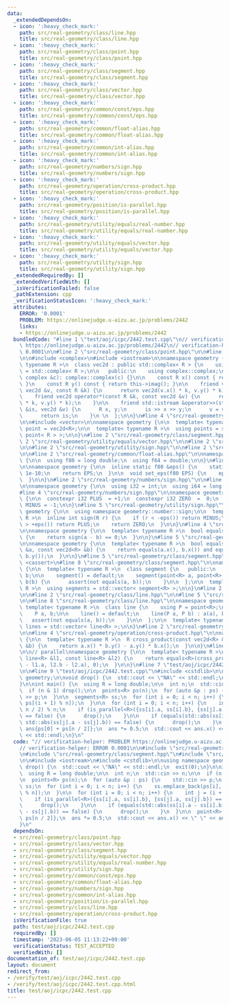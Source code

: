 ```yaml
---
data:
  _extendedDependsOn:
  - icon: ':heavy_check_mark:'
    path: src/real-geometry/class/line.hpp
    title: src/real-geometry/class/line.hpp
  - icon: ':heavy_check_mark:'
    path: src/real-geometry/class/point.hpp
    title: src/real-geometry/class/point.hpp
  - icon: ':heavy_check_mark:'
    path: src/real-geometry/class/segment.hpp
    title: src/real-geometry/class/segment.hpp
  - icon: ':heavy_check_mark:'
    path: src/real-geometry/class/vector.hpp
    title: src/real-geometry/class/vector.hpp
  - icon: ':heavy_check_mark:'
    path: src/real-geometry/common/const/eps.hpp
    title: src/real-geometry/common/const/eps.hpp
  - icon: ':heavy_check_mark:'
    path: src/real-geometry/common/float-alias.hpp
    title: src/real-geometry/common/float-alias.hpp
  - icon: ':heavy_check_mark:'
    path: src/real-geometry/common/int-alias.hpp
    title: src/real-geometry/common/int-alias.hpp
  - icon: ':heavy_check_mark:'
    path: src/real-geometry/numbers/sign.hpp
    title: src/real-geometry/numbers/sign.hpp
  - icon: ':heavy_check_mark:'
    path: src/real-geometry/operation/cross-product.hpp
    title: src/real-geometry/operation/cross-product.hpp
  - icon: ':heavy_check_mark:'
    path: src/real-geometry/position/is-parallel.hpp
    title: src/real-geometry/position/is-parallel.hpp
  - icon: ':heavy_check_mark:'
    path: src/real-geometry/utility/equals/real-number.hpp
    title: src/real-geometry/utility/equals/real-number.hpp
  - icon: ':heavy_check_mark:'
    path: src/real-geometry/utility/equals/vector.hpp
    title: src/real-geometry/utility/equals/vector.hpp
  - icon: ':heavy_check_mark:'
    path: src/real-geometry/utility/sign.hpp
    title: src/real-geometry/utility/sign.hpp
  _extendedRequiredBy: []
  _extendedVerifiedWith: []
  _isVerificationFailed: false
  _pathExtension: cpp
  _verificationStatusIcon: ':heavy_check_mark:'
  attributes:
    ERROR: '0.0001'
    PROBLEM: https://onlinejudge.u-aizu.ac.jp/problems/2442
    links:
    - https://onlinejudge.u-aizu.ac.jp/problems/2442
  bundledCode: "#line 1 \"test/aoj/icpc/2442.test.cpp\"\n// verification-helper: PROBLEM\
    \ https://onlinejudge.u-aizu.ac.jp/problems/2442\n// verification-helper: ERROR\
    \ 0.0001\n\n#line 2 \"src/real-geometry/class/point.hpp\"\n\n#line 2 \"src/real-geometry/class/vector.hpp\"\
    \n\n#include <complex>\n#include <iostream>\n\nnamespace geometry {\n\n  template<\
    \ typename R >\n  class vec2d : public std::complex< R > {\n    using complex\
    \ = std::complex< R >;\n\n   public:\n    using complex::complex;\n\n    vec2d(const\
    \ complex &c): complex::complex(c) {}\n\n    const R x() const { return this->real();\
    \ }\n    const R y() const { return this->imag(); }\n\n    friend vec2d operator*(const\
    \ vec2d &v, const R &k) {\n      return vec2d(v.x() * k, v.y() * k);\n    }\n\n\
    \    friend vec2d operator*(const R &k, const vec2d &v) {\n      return vec2d(v.x()\
    \ * k, v.y() * k);\n    }\n\n    friend std::istream &operator>>(std::istream\
    \ &is, vec2d &v) {\n      R x, y;\n      is >> x >> y;\n      v = vec2d(x, y);\n\
    \      return is;\n    }\n \n  };\n\n}\n#line 4 \"src/real-geometry/class/point.hpp\"\
    \n\n#include <vector>\n\nnamespace geometry {\n\n  template< typename R >\n  using\
    \ point = vec2d<R>;\n\n  template< typename R >\n  using points = std::vector<\
    \ point< R > >;\n\n}\n#line 2 \"src/real-geometry/class/segment.hpp\"\n\n#line\
    \ 2 \"src/real-geometry/utility/equals/vector.hpp\"\n\n#line 2 \"src/real-geometry/utility/equals/real-number.hpp\"\
    \n\n#line 2 \"src/real-geometry/utility/sign.hpp\"\n\n#line 2 \"src/real-geometry/common/const/eps.hpp\"\
    \n\n#line 2 \"src/real-geometry/common/float-alias.hpp\"\n\nnamespace geometry\
    \ {\n\n  using f80 = long double;\n  using f64 = double;\n\n}\n#line 4 \"src/real-geometry/common/const/eps.hpp\"\
    \n\nnamespace geometry {\n\n  inline static f80 &eps() {\n    static f80 EPS =\
    \ 1e-10;\n    return EPS;\n  }\n\n  void set_eps(f80 EPS) {\n    eps() = EPS;\n\
    \  }\n\n}\n#line 2 \"src/real-geometry/numbers/sign.hpp\"\n\n#line 2 \"src/real-geometry/common/int-alias.hpp\"\
    \n\nnamespace geometry {\n\n  using i32 = int;\n  using i64 = long long;\n\n}\n\
    #line 4 \"src/real-geometry/numbers/sign.hpp\"\n\nnamespace geometry::number::sign\
    \ {\n\n  constexpr i32 PLUS  = +1;\n  constexpr i32 ZERO  =  0;\n  constexpr i32\
    \ MINUS = -1;\n\n}\n#line 5 \"src/real-geometry/utility/sign.hpp\"\n\nnamespace\
    \ geometry {\n\n  using namespace geometry::number::sign;\n\n  template< typename\
    \ R >\n  inline int sign(R r) {\n    if (r < -eps()) return MINUS;\n    if (r\
    \ > +eps()) return PLUS;\n    return ZERO;\n  }\n\n}\n#line 4 \"src/real-geometry/utility/equals/real-number.hpp\"\
    \n\nnamespace geometry {\n\n  template< typename R >\n  bool equals(R a, R b)\
    \ {\n    return sign(a - b) == 0;\n  }\n\n}\n#line 5 \"src/real-geometry/utility/equals/vector.hpp\"\
    \n\nnamespace geometry {\n\n  template< typename R >\n  bool equals(const vec2d<R>\
    \ &a, const vec2d<R> &b) {\n    return equals(a.x(), b.x()) and equals(a.y(),\
    \ b.y());\n  }\n\n}\n#line 5 \"src/real-geometry/class/segment.hpp\"\n\n#include\
    \ <cassert>\n#line 8 \"src/real-geometry/class/segment.hpp\"\n\nnamespace geometry\
    \ {\n\n  template< typename R >\n  class segment {\n   public:\n    point<R> a,\
    \ b;\n\n    segment() = default;\n    segment(point<R> a, point<R> b) : a(a),\
    \ b(b) {\n      assert(not equals(a, b));\n    }\n\n  };\n\n  template< typename\
    \ R >\n  using segments = std::vector< segment<R> >;\n\n}\n#line 2 \"src/real-geometry/position/is-parallel.hpp\"\
    \n\n#line 2 \"src/real-geometry/class/line.hpp\"\n\n#line 5 \"src/real-geometry/class/line.hpp\"\
    \n\n#line 8 \"src/real-geometry/class/line.hpp\"\n\nnamespace geometry {\n\n \
    \ template< typename R >\n  class line {\n    using P = point<R>;\n\n   public:\n\
    \    P a, b;\n\n    line() = default;\n    line(P a, P b) : a(a), b(b) {\n   \
    \   assert(not equals(a, b));\n    }\n\n  };\n\n  template< typename R >\n  using\
    \ lines = std::vector< line<R> >;\n\n}\n#line 2 \"src/real-geometry/operation/cross-product.hpp\"\
    \n\n#line 4 \"src/real-geometry/operation/cross-product.hpp\"\n\nnamespace geometry\
    \ {\n\n  template< typename R >\n  R cross_product(const vec2d<R> &a, const vec2d<R>\
    \ &b) {\n    return a.x() * b.y() - a.y() * b.x();\n  }\n\n}\n#line 6 \"src/real-geometry/position/is-parallel.hpp\"\
    \n\n// parallel\nnamespace geometry {\n\n  template< typename R >\n  bool is_parallel(const\
    \ line<R> &l1, const line<R> &l2) {\n    return equals<R>(cross_product<R>(l1.b\
    \ - l1.a, l2.b - l2.a), 0);\n  }\n\n}\n#line 7 \"test/aoj/icpc/2442.test.cpp\"\
    \n\n#line 9 \"test/aoj/icpc/2442.test.cpp\"\n#include <cstdlib>\n\nusing namespace\
    \ geometry;\n\nvoid drop() {\n  std::cout << \"NA\" << std::endl;\n  exit(0);\n\
    }\n\nint main() {\n  using R = long double;\n\n  int n;\n  std::cin >> n;\n\n\
    \  if (n & 1) drop();\n\n  points<R> ps(n);\n  for (auto &p : ps) {\n    std::cin\
    \ >> p;\n  }\n\n  segments<R> ss;\n  for (int i = 0; i < n; i++) {\n    ss.emplace_back(ps[i],\
    \ ps[(i + 1) % n]);\n  }\n\n  for (int i = 0; i < n; i++) {\n    int j = (i +\
    \ n / 2) % n;\n    if (is_parallel<R>({ss[i].a, ss[i].b}, {ss[j].a, ss[j].b})\
    \ == false) {\n      drop();\n    }\n\n    if (equals(std::abs(ss[i].a - ss[i].b),\
    \ std::abs(ss[j].a - ss[j].b)) == false) {\n      drop();\n    }\n  }\n\n  point<R>\
    \ ans{ps[0] + ps[n / 2]};\n  ans *= 0.5;\n  std::cout << ans.x() << \" \" << ans.y()\
    \ << std::endl;\n}\n"
  code: "// verification-helper: PROBLEM https://onlinejudge.u-aizu.ac.jp/problems/2442\n\
    // verification-helper: ERROR 0.0001\n\n#include \"src/real-geometry/class/point.hpp\"\
    \n#include \"src/real-geometry/class/segment.hpp\"\n#include \"src/real-geometry/position/is-parallel.hpp\"\
    \n\n#include <iostream>\n#include <cstdlib>\n\nusing namespace geometry;\n\nvoid\
    \ drop() {\n  std::cout << \"NA\" << std::endl;\n  exit(0);\n}\n\nint main() {\n\
    \  using R = long double;\n\n  int n;\n  std::cin >> n;\n\n  if (n & 1) drop();\n\
    \n  points<R> ps(n);\n  for (auto &p : ps) {\n    std::cin >> p;\n  }\n\n  segments<R>\
    \ ss;\n  for (int i = 0; i < n; i++) {\n    ss.emplace_back(ps[i], ps[(i + 1)\
    \ % n]);\n  }\n\n  for (int i = 0; i < n; i++) {\n    int j = (i + n / 2) % n;\n\
    \    if (is_parallel<R>({ss[i].a, ss[i].b}, {ss[j].a, ss[j].b}) == false) {\n\
    \      drop();\n    }\n\n    if (equals(std::abs(ss[i].a - ss[i].b), std::abs(ss[j].a\
    \ - ss[j].b)) == false) {\n      drop();\n    }\n  }\n\n  point<R> ans{ps[0] +\
    \ ps[n / 2]};\n  ans *= 0.5;\n  std::cout << ans.x() << \" \" << ans.y() << std::endl;\n\
    }\n"
  dependsOn:
  - src/real-geometry/class/point.hpp
  - src/real-geometry/class/vector.hpp
  - src/real-geometry/class/segment.hpp
  - src/real-geometry/utility/equals/vector.hpp
  - src/real-geometry/utility/equals/real-number.hpp
  - src/real-geometry/utility/sign.hpp
  - src/real-geometry/common/const/eps.hpp
  - src/real-geometry/common/float-alias.hpp
  - src/real-geometry/numbers/sign.hpp
  - src/real-geometry/common/int-alias.hpp
  - src/real-geometry/position/is-parallel.hpp
  - src/real-geometry/class/line.hpp
  - src/real-geometry/operation/cross-product.hpp
  isVerificationFile: true
  path: test/aoj/icpc/2442.test.cpp
  requiredBy: []
  timestamp: '2023-06-05 11:13:22+09:00'
  verificationStatus: TEST_ACCEPTED
  verifiedWith: []
documentation_of: test/aoj/icpc/2442.test.cpp
layout: document
redirect_from:
- /verify/test/aoj/icpc/2442.test.cpp
- /verify/test/aoj/icpc/2442.test.cpp.html
title: test/aoj/icpc/2442.test.cpp
---
```

